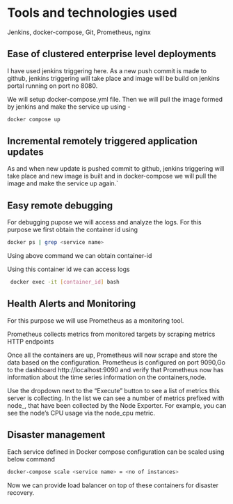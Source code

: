 # Tools and technologies used
Jenkins, docker-compose, Git, Prometheus, nginx

## Ease of clustered enterprise level deployments

I have used jenkins triggering here. As a new push commit is made to github, jenkins triggering will take place and image will be build on jenkins portal running on port no 8080.

We will setup docker-compose.yml file. Then we will pull the image formed by jenkins and make the service up using - 

```bash
docker compose up
```

## Incremental remotely triggered application updates

As and when new update is pushed commit to github, jenkins triggering will take place and new image is built and in docker-compose we will pull the image and make the service up again.`

## Easy remote debugging

For debugging pupose we will access and analyze the logs.
For this purpose we first obtain the container id using 

```bash
docker ps | grep <service name>
```
Using above command we can obtain container-id 

Using this container id we can access logs

```bash
 docker exec -it [container_id] bash
```

## Health Alerts and Monitoring

For this purpose we will use Prometheus as a monitoring tool.

Prometheus collects metrics from monitored targets by scraping metrics HTTP endpoints

Once all the containers are up, Prometheus will now scrape and store the data based on the configuration. Prometheus is configured on port 9090,Go to the dashboard http://localhost:9090 and verify that Prometheus now has information about the time series information on the containers,node.

Use the dropdown next to the “Execute” button to see a list of metrics this server is collecting. In the list we can see a number of metrics prefixed with node_, that have been collected by the Node Exporter. For example, you can see the node’s CPU usage via the node_cpu metric.

## Disaster management

Each service defined in Docker compose configuration can be scaled using below command

```bash
docker-compose scale <service name> = <no of instances>
```
Now we can provide load balancer on top of these containers for disaster recovery.



